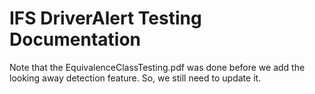 # IFS DriverAlert Testing Documentation

Note that the EquivalenceClassTesting.pdf was done before we add the looking away detection feature. So, we still need to update it.